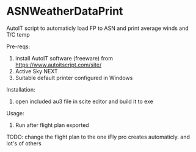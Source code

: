 # ASNWeatherDataPrint
AutoIT script to automaticly load FP to ASN and print average winds and T/C temp

Pre-reqs:
1) install AutoIT software (freeware) from https://www.autoitscript.com/site/
2) Active Sky NEXT
3) Suitable default printer configured in Windows

Installation:
1) open included au3 file in scite editor and build it to exe

Usage:
1) Run after flight plan exported

TODO: change the flight plan to the one iFly pro creates automaticly. and lot's of others 
